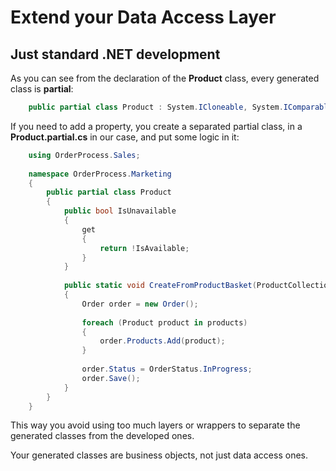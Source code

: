 # Extend your Data Access Layer

## Just standard .NET development

As you can see from the declaration of the **Product** class, every generated class is **partial**:

```csharp
    public partial class Product : System.ICloneable, System.IComparable, System.IComparable<OrderProcess.Marketing.Product>, ...
```

If you need to add a property, you create a separated partial class, in a **Product.partial.cs** in our case, and put some logic in it:

```csharp
    using OrderProcess.Sales;
    
    namespace OrderProcess.Marketing
    {
        public partial class Product
        {
            public bool IsUnavailable
            {
                get
                {
                    return !IsAvailable;
                }
            }
    
            public static void CreateFromProductBasket(ProductCollection products)
            {
                Order order = new Order();
    
                foreach (Product product in products)
                {
                    order.Products.Add(product);
                }
    
                order.Status = OrderStatus.InProgress;
                order.Save();
            }
        }
    }
```

This way you avoid using too much layers or wrappers to separate the generated classes from the developed ones.

Your generated classes are business objects, not just data access ones.